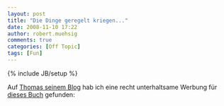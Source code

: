 ```yaml
---
layout: post
title: "Die Dinge geregelt kriegen..."
date: 2008-11-10 17:22
author: robert.muehsig
comments: true
categories: [Off Topic]
tags: [Fun]
---
```

{% include JB/setup %}
<p>Auf <a href="http://blog.thomasbandt.de/39/2160/de/blog/getting-things-done-but-aimless.html" target="_blank">Thomas seinem Blog</a> hab ich eine recht unterhaltsame Werbung für <a href="http://www.amazon.de/Dinge-geregelt-kriegen-Funken-Selbstdisziplin/dp/3871346195/" target="_blank">dieses Buch</a> gefunden:</p> <div class="wlWriterSmartContent" id="scid:5737277B-5D6D-4f48-ABFC-DD9C333F4C5D:88893946-76ea-438b-9c6c-414499688fc6" style="padding-right: 0px; display: inline; padding-left: 0px; padding-bottom: 0px; margin: 0px; padding-top: 0px"><div id="17f5a3c7-9420-42fa-bd7e-d0c103f96374" style="margin: 0px; padding: 0px; display: inline;"><div><a href="http://www.youtube.com/watch?v=YAlGk6NKZHI" target="_new"><img src="{{BASE_PATH}}/assets/wp-images/videoda39f3935908.jpg" galleryimg="no" onload="var downlevelDiv = document.getElementById('17f5a3c7-9420-42fa-bd7e-d0c103f96374'); downlevelDiv.innerHTML = &quot;&lt;div&gt;&lt;object width=\&quot;425\&quot; height=\&quot;355\&quot;&gt;&lt;param name=\&quot;movie\&quot; value=\&quot;http://www.youtube.com/v/YAlGk6NKZHI\&quot;&gt;&lt;\/param&gt;&lt;param name=\&quot;wmode\&quot; value=\&quot;transparent\&quot;&gt;&lt;\/param&gt;&lt;embed src=\&quot;http://www.youtube.com/v/YAlGk6NKZHI\&quot; type=\&quot;application/x-shockwave-flash\&quot; wmode=\&quot;transparent\&quot; width=\&quot;425\&quot; height=\&quot;355\&quot;&gt;&lt;\/embed&gt;&lt;\/object&gt;&lt;\/div&gt;&quot;;" alt=""></a></div></div></div>
